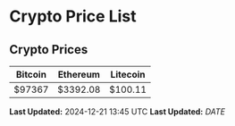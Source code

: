 # Crypto Price List

## Crypto Prices
| Bitcoin | Ethereum | Litecoin |
| ------- | -------- | -------- |
| $97367 | $3392.08 | $100.11 |
**Last Updated:** 2024-12-21 13:45 UTC
**Last Updated:** $DATE$
